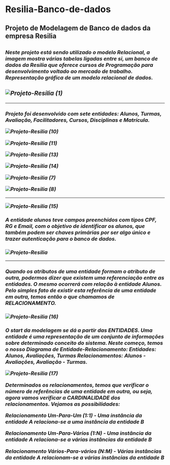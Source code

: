 # Resilia-Banco-de-dados
<h2>Projeto de Modelagem de Banco de dados da empresa Resilia<h2>

<h3><i>Neste projeto está sendo utilizado o modelo Relacional, a imagem mostra várias tabelas ligadas entre si, um banco de dados da Resilia que oferece cursos de Programação para desenvolvimento voltado ao mercado de trabalho.
Representação gráfica de um modelo relacional de dados.<i><h3>

![Projeto-Resilia (1)](https://user-images.githubusercontent.com/112409145/207366723-ef5f80b1-a6f3-4c72-83fe-d962c365ab87.jpg)

  <hr>
<h4>Projeto foi desenvolvido com sete entidades: Alunos, Turmas, Avaliação, Facilitadores, Cursos, Disciplinas e Matrícula.
  
![Projeto-Resilia (10)](https://user-images.githubusercontent.com/112409145/207607901-13f5c931-58b9-48e2-9b6e-c401653367af.jpg)
  
![Projeto-Resilia (11)](https://user-images.githubusercontent.com/112409145/207608111-b3df3ad1-8cbe-45fc-9d6f-d92a1e0a4264.jpg)
  
![Projeto-Resilia (13)](https://user-images.githubusercontent.com/112409145/207608491-3bfdde8d-a71f-4373-ba3c-4cc03501a675.jpg)
  
![Projeto-Resilia (14)](https://user-images.githubusercontent.com/112409145/207608706-f2ae0c09-1cbb-411f-90b4-5030fc72a9fe.jpg)
  
  ![Projeto-Resilia (7)](https://user-images.githubusercontent.com/112409145/207605969-4404be33-45ac-4e7f-9b50-27e61de390ad.jpg)
  
  ![Projeto-Resilia (8)](https://user-images.githubusercontent.com/112409145/207606133-094d87cf-7954-452d-9e6a-6f7fb74f28a5.jpg)
  
  <hr>
  
![Projeto-Resilia (15)](https://user-images.githubusercontent.com/112409145/207608857-36513f62-5a7b-45c3-a64b-b44e5e603e18.jpg)
  
<h4>A entidade alunos teve campos preenchidos com tipos CPF, RG e Email, com o objetivo de identificar os alunos, que também podem ser chaves primárias por ser algo único e trazer autenticação para o banco de dados. <h4>
  
  ![Projeto-Resilia](https://user-images.githubusercontent.com/112409145/207604599-dba53d44-8255-4e2d-8cab-348fa3c37b0d.jpg)
  
  <hr>

  <h4> Quando os atributos de uma entidade formam o atributo de outra, podermos dizer que existem uma referenciação entre as entidades. O mesmo ocorrerá com relação à entidade Alunos. Pelo simples fato de existir esta referência de uma entidade em outra, temos então o que chamamos de RELACIONAMENTO. <h4>
    
    
 ![Projeto-Resilia (16)](https://user-images.githubusercontent.com/112409145/207610200-e7ac42c4-724d-4a23-a4e8-f21713f52b11.jpg)

 <h4>O start da modelagem se dá a partir das ENTIDADES. Uma entidade é uma representação de um conjunto de informações sobre determinado conceito do sistema. Neste começo, temos o nosso Diagrama de Entidade-Relacionamento:
Entidades: Alunos, Avaliações, Turmas
Relacionamentos: Alunos - Avaliações, Avaliação - Turmas. 
   
   ![Projeto-Resilia (17)](https://user-images.githubusercontent.com/112409145/207613240-10bb79c1-db23-43f9-9a50-53db5ea5989e.jpg)

   Determinados os relacionamentos, temos que verificar o número de referências de uma entidade em outra, ou seja, agora vamos verificar a CARDINALIDADE dos relacionamentos. Vejamos as possibilidades:

Relacionamento Um-Para-Um (1:1) - Uma instância da entidade A relaciona-se a uma instância da entidade B <p>
Relacionamento Um-Para-Vários (1:N) - Uma instância da entidade A relaciona-se a várias instâncias da entidade B <p>
Relacionamento Vários-Para-vários (N:M) - Várias instâncias da entidade A relacionam-se a várias instâncias da entidade B <p><h4>
